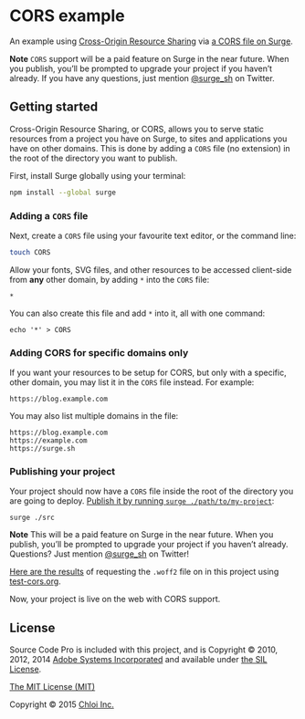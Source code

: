 # CORS example

An example using [Cross-Origin Resource Sharing](https://developer.mozilla.org/en-US/docs/Web/HTTP/Access_control_CORS) via [a CORS file on Surge](https://surge.sh/help).

**Note** `CORS` support will be a paid feature on Surge in the near future. When you publish, you’ll be prompted to upgrade your project if you haven’t already. If you have any questions, just mention [@surge_sh](https://twitter.com/surge_sh) on Twitter.

## Getting started

Cross-Origin Resource Sharing, or CORS, allows you to serve static resources from a project you have on Surge, to sites and applications you have on other domains. This is done by adding a `CORS` file (no extension) in the root of the directory you want to publish.

First, install Surge globally using your terminal:

```sh
npm install --global surge
```

### Adding a `CORS` file

Next, create a `CORS` file using your favourite text editor, or the command line:

```sh
touch CORS
```

Allow your fonts, SVG files, and other resources to be accessed client-side from __any__ other domain, by adding `*` into the `CORS` file:

```
*
```

You can also create this file and add `*` into it, all with one command:

```
echo '*' > CORS
```

### Adding CORS for specific domains only

If you want your resources to be setup for CORS, but only with a specific, other domain, you may list it in the `CORS` file instead. For example:

```
https://blog.example.com
```

You may also list multiple domains in the file:

```
https://blog.example.com
https://example.com
https://surge.sh
```

### Publishing your project

Your project should now have a `CORS` file inside the root of the directory you are going to deploy. [Publish it by running `surge ./path/to/my-project`](https://surge.sh/help/getting-started-with-surge):

```
surge ./src
```

**Note** This will be a paid feature on Surge in the near future. When you publish, you’ll be prompted to upgrade your project if you haven’t already. Questions? Just mention [@surge_sh](https://twitter.com/surge_sh) on Twitter!

[Here are the results](http://client.cors-api.appspot.com/client#?client_method=GET&client_credentials=false&server_url=http%3A%2F%2Fexample-cors.surge.sh%2Fsourcesanspro-black.woff2&server_enable=true&server_status=200&server_credentials=false&server_tabs=remote) of requesting the `.woff2` file on in this project using [test-cors.org](http://test-cors.org).

Now, your project is live on the web with CORS support.

## License

Source Code Pro is included with this project, and is Copyright © 2010, 2012, 2014 [Adobe Systems Incorporated](http://www.adobe.com/) and available under [the SIL License](https://github.com/adobe-fonts/source-sans-pro/blob/master/LICENSE.txt).

[The MIT License (MIT)](LICENSE.md)

Copyright © 2015 [Chloi Inc.](http://chloi.io)
